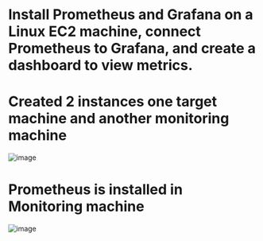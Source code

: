 # Install Prometheus and Grafana on a Linux EC2 machine, connect Prometheus to Grafana, and create a dashboard to view metrics.


# Created 2 instances one target machine and another monitoring machine
![image](https://github.com/ArpanaM/Guvi_tasks/assets/68733492/5d8a3398-9159-4615-b3b6-3757f12f7405)

# Prometheus is installed in Monitoring machine

![image](https://github.com/ArpanaM/Guvi_tasks/assets/68733492/ab951426-4b8b-4907-8aff-d6c09fa3463b)



